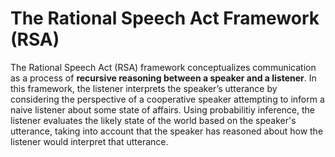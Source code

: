 # The Rational Speech Act Framework (RSA)

The Rational Speech Act (RSA) framework conceptualizes communication as a process of **recursive reasoning between a speaker and a listener**. In this framework, the listener interprets the speaker’s utterance by considering the perspective of a cooperative speaker attempting to inform a naive listener about some state of affairs. Using probabilitiy inference, the listener evaluates the likely state of the world based on the speaker's utterance, taking into account that the speaker has reasoned about how the listener would interpret that utterance. 




